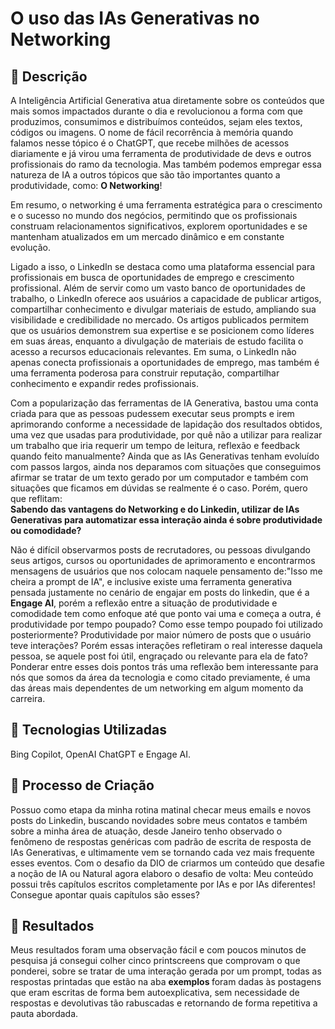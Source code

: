 # O uso das IAs Generativas no Networking

## 📒 Descrição
<p>A Inteligência Artificial Generativa atua diretamente sobre os conteúdos que mais somos impactados durante o dia e revolucionou a forma com que produzimos, consumimos e distribuímos conteúdos, sejam eles textos, códigos ou imagens. O nome de fácil recorrência à memória quando falamos nesse tópico é o ChatGPT, que recebe milhões de acessos diariamente e já virou uma ferramenta de produtividade de devs e outros profissionais do ramo da tecnologia. Mas também podemos empregar essa natureza de IA a outros tópicos que são tão importantes quanto a produtividade, como: <strong>O Networking</strong>!</p>
<p>Em resumo, o networking é uma ferramenta estratégica para o crescimento e o sucesso no mundo dos negócios, permitindo que os profissionais construam relacionamentos significativos, explorem oportunidades e se mantenham atualizados em um mercado dinâmico e em constante evolução.</p>
<p>Ligado a isso, o LinkedIn se destaca como uma plataforma essencial para profissionais em busca de oportunidades de emprego e crescimento profissional. Além de servir como um vasto banco de oportunidades de trabalho, o LinkedIn oferece aos usuários a capacidade de publicar artigos, compartilhar conhecimento e divulgar materiais de estudo, ampliando sua visibilidade e credibilidade no mercado. Os artigos publicados permitem que os usuários demonstrem sua expertise e se posicionem como líderes em suas áreas, enquanto a divulgação de materiais de estudo facilita o acesso a recursos educacionais relevantes. Em suma, o LinkedIn não apenas conecta profissionais a oportunidades de emprego, mas também é uma ferramenta poderosa para construir reputação, compartilhar conhecimento e expandir redes profissionais.</p> 
<p>Com a popularização das ferramentas de IA Generativa, bastou uma conta criada para que as pessoas pudessem executar seus prompts e irem aprimorando conforme a necessidade de lapidação dos resultados obtidos, uma vez que usadas para produtividade, por quê não a utilizar para realizar um trabalho que iria requerir um tempo de leitura, reflexão e feedback quando feito manualmente? Ainda que as IAs Generativas tenham evoluído com passos largos, ainda nos deparamos com situações que conseguimos afirmar se tratar de um texto gerado por um computador e também com situações que ficamos em dúvidas se realmente é o caso. Porém, quero que reflitam:
    <br>
    <strong>Sabendo das vantagens do Networking e do Linkedin, utilizar de IAs Generativas para automatizar essa interação ainda é sobre produtividade ou comodidade?
    </strong>
</p>
<p>Não é difícil observarmos posts de recrutadores, ou pessoas divulgando seus artigos, cursos ou oportunidades de aprimoramento e encontrarmos mensagens de usuários que nos colocam naquele pensamento de:"Isso me cheira a prompt de IA", e inclusive existe uma ferramenta generativa pensada justamente no cenário de engajar em posts do linkedin, que é a <strong>Engage AI</strong>, porém a reflexão entre a situação de produtividade e comodidade tem como enfoque até que ponto vai uma e começa a outra, é produtividade por tempo poupado? Como esse tempo poupado foi utilizado posteriormente? Produtividade por maior número de posts que o usuário teve interações? Porém essas interações refletiram o real interesse daquela pessoa, se aquele post foi útil, engraçado ou relevante para ela de fato? Ponderar entre esses dois pontos trás uma reflexão bem interessante para nós que somos da área da tecnologia e como citado previamente, é uma das áreas mais dependentes de um networking em algum momento da carreira.
</p>
    
## 🤖 Tecnologias Utilizadas
Bing Copilot, OpenAI ChatGPT e Engage AI.

## 🧐 Processo de Criação
Possuo como etapa da minha rotina matinal checar meus emails e novos posts do Linkedin, buscando novidades sobre meus contatos e também sobre a minha área de atuação, desde Janeiro tenho observado o fenômeno de respostas genéricas com padrão de escrita de resposta de IAs Generativas, e ultimamente vem se tornando cada vez mais frequente esses eventos. Com o desafio da DIO de criarmos um conteúdo que desafie a noção de IA ou Natural agora elaboro o desafio de volta: Meu conteúdo possui três capítulos escritos completamente por IAs e por IAs diferentes! Consegue apontar quais capítulos são esses?

## 🚀 Resultados
Meus resultados foram uma observação fácil e com poucos minutos de pesquisa já consegui colher cinco printscreens que comprovam o que ponderei, sobre se tratar de uma interação gerada por um prompt, todas as respostas printadas que estão na aba <strong> exemplos </strong> foram dadas às postagens que eram escritas de forma bem autoexplicativa, sem necessidade de respostas e devolutivas tão rabuscadas e retornando de forma repetitiva a pauta abordada.
